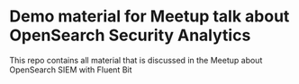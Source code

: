# Demo material for Meetup talk about OpenSearch Security Analytics

This repo contains all material that is discussed in the Meetup about OpenSearch SIEM with Fluent Bit 
